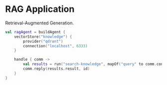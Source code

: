 # RAG Application

Retrieval-Augmented Generation.

```kotlin
val ragAgent = buildAgent {
    vectorStore("knowledge") {
        provider("qdrant")
        connection("localhost", 6333)
    }

    handle { comm ->
        val results = run("search-knowledge", mapOf("query" to comm.content))
        comm.reply(results.result, id)
    }
}
```
